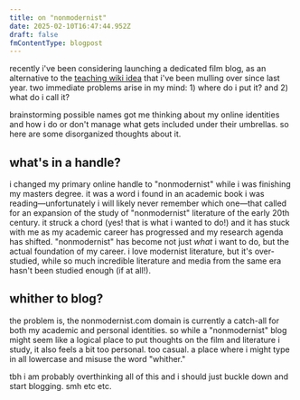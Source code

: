 ```yaml
---
title: on "nonmodernist"
date: 2025-02-10T16:47:44.952Z
draft: false
fmContentType: blogpost
---
```

recently i've been considering launching a dedicated film blog, as an alternative to the [teaching wiki idea](@/notes/2024-12-20-do-you-ever-have-an-idea.md) that i've been mulling over since last year. two immediate problems arise in my mind: 1) where do i put it? and 2) what do i call it?

brainstorming possible names got me thinking about my online identities and how i do or don't manage what gets included under their umbrellas. so here are some disorganized thoughts about it.

## what's in a handle?

i changed my primary online handle to "nonmodernist" while i was finishing my masters degree. it was a word i found in an academic book i was reading—unfortunately i will likely never remember which one—that called for an expansion of the study of "nonmodernist" literature of the early 20th century. it struck a chord (yes! that is what i wanted to do!) and it has stuck with me as my academic career has progressed and my research agenda has shifted. "nonmodernist" has become not just *what* i want to do, but the actual foundation of my career. i love modernist literature, but it's over-studied, while so much incredible literature and media from the same era hasn't been studied enough (if at all!).

## whither to blog?

the problem is, the nonmodernist.com domain is currently a catch-all for both my academic and personal identities. so while a "nonmodernist" blog might seem like a logical place to put thoughts on the film and literature i study, it also feels a bit too personal. too casual. a place where i might type in all lowercase and misuse the word "whither." 

tbh i am probably overthinking all of this and i should just buckle down and start blogging. smh etc etc. 